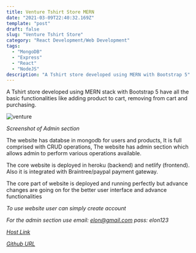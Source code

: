 ```yaml
---
title: Venture Tshirt Store MERN
date: "2021-03-09T22:40:32.169Z"
template: "post"
draft: false
slug: "Venture Tshirt Store"
category: "React Development/Web Development"
tags:
  - "MongoDB"
  - "Express"
  - "React"
  - "NodeJS"
description: "A Tshirt store developed using MERN with Bootstrap 5"
---
```


A Tshirt store developed using MERN stack with Bootstrap 5 have all the basic functionalities like adding product to cart, removing from cart and purchasing.

![venture](https://user-images.githubusercontent.com/60983778/118363056-356adf00-b5b0-11eb-85b9-865a52db9ffd.jpg)

*Screenshot of Admin section*

The website has databse in mongodb for users and products, It is full comprised with CRUD operations, The website has admin section which allows admin to perform various operations available.

The core website is deployed in heroku (backend) and netlify (frontend). Also it is integrated with Braintree/paypal payment gateway.

The core part of website is deployed and running perfectly but advance changes are going on for the better user interface and advance functionalities

*To use website user can simply create account*

*For the admin section use email: elon@gmail.com pass: elon123*

*[Host Link](https://venturetshirt.netlify.app/)*

*[Github URL](https://github.com/SKYLARK-13/venture-mern-client)*
